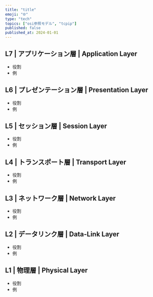 ```yaml
---
title: "title"
emoji: "🌐"
type: "tech"
topics: ["osi参照モデル", "tcpip"]
published: false
published_at: 2024-01-01
---
```


## L7 | アプリケーション層 | Application Layer

- 役割
- 例

## L6 | プレゼンテーション層 | Presentation Layer

- 役割
- 例

## L5 | セッション層 | Session Layer

- 役割
- 例

## L4 | トランスポート層 | Transport Layer

- 役割
- 例

## L3 | ネットワーク層 | Network Layer

- 役割
- 例

## L2 | データリンク層 | Data-Link Layer

- 役割
- 例

## L1 | 物理層 | Physical Layer

- 役割
- 例
